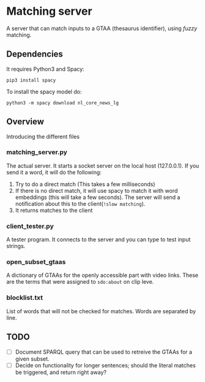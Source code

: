 # Matching server

A server that can match inputs to a GTAA (thesaurus identifier), using *fuzzy* matching. 

## Dependencies
It requires Python3 and Spacy:

```pip3 install spacy```

To install the spacy model do:

```python3 -m spacy download nl_core_news_lg``` 

## Overview
Introducing the different files 

### matching_server.py 
The actual server. It starts a socket server on the local host (127.0.0.1). If you send it a word, it will do the following: 

1. Try to do a direct match (This takes a few milliseconds)
2. If there is no direct match, it will use spacy to match it with word embeddings (this will take a few seconds). The server will send a notification about this to the client(```!slow matching```).
3. It returns matches to the client

### client_tester.py
A tester program. It connects to the server and you can type to test input strings. 

### open_subset_gtaas
A dictionary of GTAAs for the openly accessible part with video links. These are the terms that were assigned to ```sdo:about``` on clip leve. 

### blocklist.txt
List of words that will not be checked for matches. Words are separated by line. 

## TODO
- [ ] Document SPARQL query that can be used to retreive the GTAAs for a given subset. 
- [ ] Decide on functionality for longer sentences; should the literal matches be triggered, and return right away?